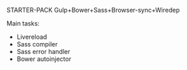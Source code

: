STARTER-PACK Gulp+Bower+Sass+Browser-sync+Wiredep

Main tasks:
 - Livereload
 - Sass compiler
 - Sass error handler
 - Bower autoinjector